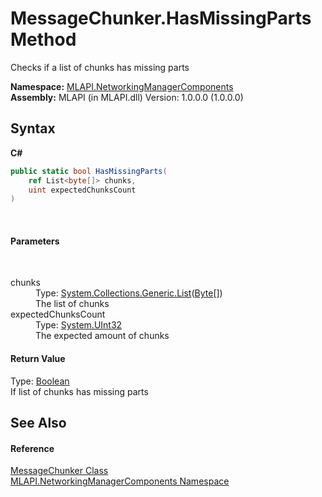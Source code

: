 # MessageChunker.HasMissingParts Method 
 

Checks if a list of chunks has missing parts

**Namespace:**&nbsp;<a href="N_MLAPI_NetworkingManagerComponents">MLAPI.NetworkingManagerComponents</a><br />**Assembly:**&nbsp;MLAPI (in MLAPI.dll) Version: 1.0.0.0 (1.0.0.0)

## Syntax

**C#**<br />
``` C#
public static bool HasMissingParts(
	ref List<byte[]> chunks,
	uint expectedChunksCount
)
```

<br />

#### Parameters
&nbsp;<dl><dt>chunks</dt><dd>Type: <a href="http://msdn2.microsoft.com/en-us/library/6sh2ey19" target="_blank">System.Collections.Generic.List</a>(<a href="http://msdn2.microsoft.com/en-us/library/yyb1w04y" target="_blank">Byte</a>[])<br />The list of chunks</dd><dt>expectedChunksCount</dt><dd>Type: <a href="http://msdn2.microsoft.com/en-us/library/ctys3981" target="_blank">System.UInt32</a><br />The expected amount of chunks</dd></dl>

#### Return Value
Type: <a href="http://msdn2.microsoft.com/en-us/library/a28wyd50" target="_blank">Boolean</a><br />If list of chunks has missing parts

## See Also


#### Reference
<a href="T_MLAPI_NetworkingManagerComponents_MessageChunker">MessageChunker Class</a><br /><a href="N_MLAPI_NetworkingManagerComponents">MLAPI.NetworkingManagerComponents Namespace</a><br />